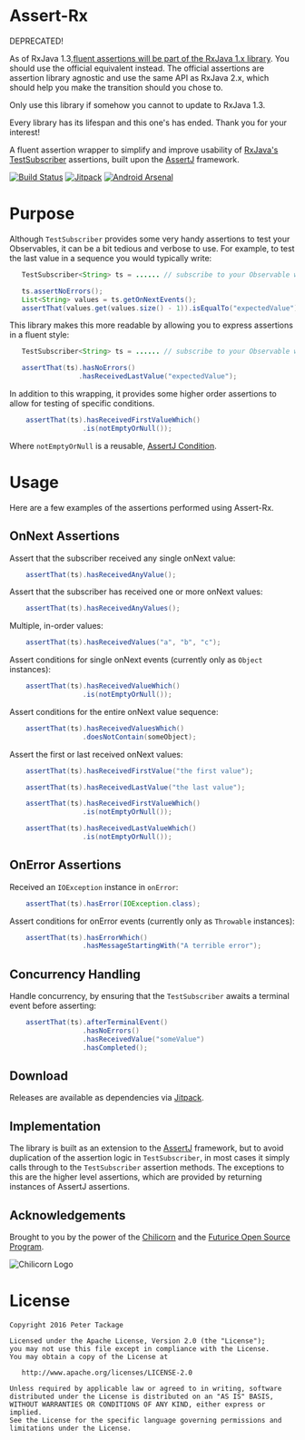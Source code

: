 Assert-Rx
=========

DEPRECATED!

As of RxJava 1.3,[fluent assertions will be part of the RxJava 1.x library](https://github.com/ReactiveX/RxJava/pull/4777/). You should use the official equivalent instead. The official assertions are assertion library agnostic and use the same API as RxJava 2.x, which should help you make the transition should you chose to. 

Only use this library if somehow you cannot to update to RxJava 1.3. 

Every library has its lifespan and this one's has ended. Thank you for your interest!

A fluent assertion wrapper to simplify and improve usability of [RxJava's TestSubscriber](http://reactivex.io/RxJava/javadoc/rx/observers/TestSubscriber.html) assertions, built upon the [AssertJ](https://joel-costigliola.github.io/assertj/) framework.

[![Build Status](https://travis-ci.org/peter-tackage/assert-rx.svg?branch=master)](https://travis-ci.org/peter-tackage/assert-rx)
[![Jitpack](https://jitpack.io/v/peter-tackage/assert-rx.svg)](https://jitpack.io/#peter-tackage/assert-rx)
[![Android Arsenal](https://img.shields.io/badge/Android%20Arsenal-assert--rx-brightgreen.svg?style=flat)](http://android-arsenal.com/details/1/4069)
# Purpose

Although `TestSubscriber` provides some very handy assertions to test your Observables, it  can be a bit tedious and verbose to use. For example, to test the last value in a sequence you would typically write:

  ```java
     TestSubscriber<String> ts = ...... // subscribe to your Observable with TestSubscriber

     ts.assertNoErrors();
     List<String> values = ts.getOnNextEvents();
     assertThat(values.get(values.size() - 1)).isEqualTo("expectedValue");
  ```

This library makes this more readable by allowing you to express assertions in a fluent style:

 ```java
    TestSubscriber<String> ts = ...... // subscribe to your Observable with TestSubscriber

    assertThat(ts).hasNoErrors()
                  .hasReceivedLastValue("expectedValue");
 ```

In addition to this wrapping, it provides some higher order assertions to allow for testing of specific conditions.

 ```java
     assertThat(ts).hasReceivedFirstValueWhich()
                   .is(notEmptyOrNull());
 ```
Where `notEmptyOrNull` is a reusable, [AssertJ Condition](https://joel-costigliola.github.io/assertj/assertj-core-conditions.html).

# Usage

Here are a few examples of the assertions performed using Assert-Rx.

## OnNext Assertions

Assert that the subscriber received any single onNext value:

```java
    assertThat(ts).hasReceivedAnyValue();
```

Assert that the subscriber has received one or more onNext values:

```java
    assertThat(ts).hasReceivedAnyValues();
```

Multiple, in-order values:

```java
    assertThat(ts).hasReceivedValues("a", "b", "c");
```

Assert conditions for single onNext events (currently only as `Object` instances):

```java
    assertThat(ts).hasReceivedValueWhich()
                  .is(notEmptyOrNull());
```

Assert conditions for the entire onNext value sequence:

```java
    assertThat(ts).hasReceivedValuesWhich()
                  .doesNotContain(someObject);
```

Assert the first or last received onNext values:

```java
    assertThat(ts).hasReceivedFirstValue("the first value");
```

```java
    assertThat(ts).hasReceivedLastValue("the last value");
```

```java
    assertThat(ts).hasReceivedFirstValueWhich()
                  .is(notEmptyOrNull());
```

```java
    assertThat(ts).hasReceivedLastValueWhich()
                  .is(notEmptyOrNull());
```

## OnError Assertions

Received an `IOException` instance in `onError`:

```java
    assertThat(ts).hasError(IOException.class);
```


Assert conditions for onError events (currently only as `Throwable` instances):

```java
    assertThat(ts).hasErrorWhich()
                  .hasMessageStartingWith("A terrible error");
```

## Concurrency Handling

Handle concurrency, by ensuring that the `TestSubscriber` awaits a terminal event before asserting:

```java
    assertThat(ts).afterTerminalEvent()
                  .hasNoErrors()
                  .hasReceivedValue("someValue")
                  .hasCompleted();
```

Download
--------

Releases are available as dependencies via [Jitpack](https://jitpack.io/#peter-tackage/assert-rx/0.9.8).

Implementation
--------------

The library is built as an extension to the [AssertJ](https://joel-costigliola.github.io/assertj/) framework, but to avoid duplication of the assertion logic in
`TestSubscriber`, in most cases it simply calls through to the `TestSubscriber` assertion methods.
The exceptions to this are the higher level assertions, which are provided by returning instances of AssertJ assertions.

Acknowledgements
----------------

Brought to you by the power of the [Chilicorn](http://spiceprogram.org/chilicorn-history/) and the [Futurice Open Source Program](http://spiceprogram.org/).

![Chilicorn Logo](https://raw.githubusercontent.com/futurice/spiceprogram/gh-pages/assets/img/logo/chilicorn_no_text-256.png)

License
=======

    Copyright 2016 Peter Tackage

    Licensed under the Apache License, Version 2.0 (the "License");
    you may not use this file except in compliance with the License.
    You may obtain a copy of the License at

       http://www.apache.org/licenses/LICENSE-2.0

    Unless required by applicable law or agreed to in writing, software
    distributed under the License is distributed on an "AS IS" BASIS,
    WITHOUT WARRANTIES OR CONDITIONS OF ANY KIND, either express or implied.
    See the License for the specific language governing permissions and
    limitations under the License.


